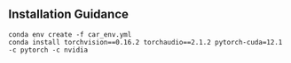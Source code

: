 ## Installation Guidance

```
conda env create -f car_env.yml
conda install torchvision==0.16.2 torchaudio==2.1.2 pytorch-cuda=12.1 -c pytorch -c nvidia
```